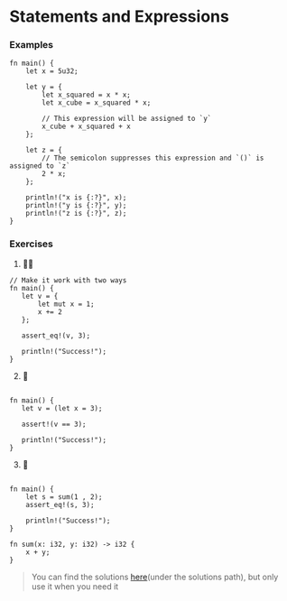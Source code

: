 # Statements and Expressions

### Examples

```rust,editable
fn main() {
    let x = 5u32;

    let y = {
        let x_squared = x * x;
        let x_cube = x_squared * x;

        // This expression will be assigned to `y`
        x_cube + x_squared + x
    };

    let z = {
        // The semicolon suppresses this expression and `()` is assigned to `z`
        2 * x;
    };

    println!("x is {:?}", x);
    println!("y is {:?}", y);
    println!("z is {:?}", z);
}
```

### Exercises

1. 🌟🌟

```rust,editable
// Make it work with two ways
fn main() {
   let v = {
       let mut x = 1;
       x += 2
   };

   assert_eq!(v, 3);

   println!("Success!");
}
```

2. 🌟

```rust,editable

fn main() {
   let v = (let x = 3);

   assert!(v == 3);

   println!("Success!");
}
```

3. 🌟

```rust,editable

fn main() {
    let s = sum(1 , 2);
    assert_eq!(s, 3);

    println!("Success!");
}

fn sum(x: i32, y: i32) -> i32 {
    x + y;
}
```

> You can find the solutions [here](https://github.com/sunface/rust-by-practice)(under the solutions path), but only use it when you need it
